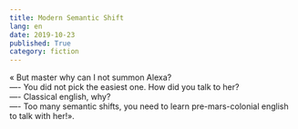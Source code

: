 ```yaml
---
title: Modern Semantic Shift
lang: en
date: 2019-10-23
published: True
category: fiction
---   
```


« But master why can I not summon Alexa?    
—- You did not pick the easiest one. How did you talk to her?    
—- Classical english, why?    
—- Too many semantic shifts, you need to learn pre-mars-colonial english to talk with her!».   